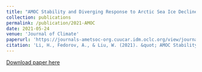 ```yaml
---
title: "AMOC Stability and Diverging Response to Arctic Sea Ice Decline in Two Climate Models"
collection: publications
permalink: /publication/2021-AMOC
date: 2021-05-24
venue: 'Journal of Climate'
paperurl: 'https://journals-ametsoc-org.cuucar.idm.oclc.org/view/journals/clim/34/13/JCLI-D-20-0572.1.xml'
citation: 'Li, H., Fedorov, A., & Liu, W. (2021). &quot; AMOC Stability and Diverging Response to Arctic Sea Ice Decline in Two Climate Models. &quot; <i>Journal of Climate</i>. 34(13), 5443-5460.'
---
```


[Download paper here](http://http://huili77.github.io/files/li_etal_2021.pdf)
